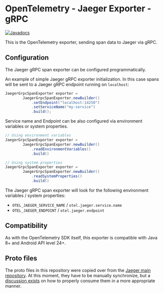 # OpenTelemetry - Jaeger Exporter - gRPC

[![Javadocs][javadoc-image]][javadoc-url]

This is the OpenTelemetry exporter, sending span data to Jaeger via gRPC. 

## Configuration

The Jaeger gRPC span exporter can be configured programmatically.

An example of simple Jaeger gRPC exporter initialization. In this case
spans will be sent to a Jaeger gRPC endpoint running on `localhost`:

```java
JaegerGrpcSpanExporter exporter =
        JaegerGrpcSpanExporter.newBuilder()
            .setEndpoint("localhost:14250")
            .setServiceName("my-service")
            .build();
```

Service name and Endpoint can be also configured via environment variables or system properties.

```java
// Using environment variables
JaegerGrpcSpanExporter exporter = 
        JaegerGrpcSpanExporter.newBuilder()
            .readEnvironmentVariables()
            .build()
```

```java
// Using system properties
JaegerGrpcSpanExporter exporter = 
        JaegerGrpcSpanExporter.newBuilder()
            .readSystemProperties()
            .build()
```

The Jaeger gRPC span exporter will look for the following environment variables / system properties:
* `OTEL_JAEGER_SERVICE_NAME` / `otel.jaeger.service.name`
* `OTEL_JAEGER_ENDPOINT` / `otel.jaeger.endpoint`

## Compatibility

As with the OpenTelemetry SDK itself, this exporter is compatible with Java 8+ and Android API level 24+.

## Proto files

The proto files in this repository were copied over from the [Jaeger main repository][proto-origin]. At this moment, they have to be manually synchronize, but a [discussion exists][proto-discussion] on how to properly consume them in a more appropriate manner.

[proto-origin]: https://github.com/jaegertracing/jaeger/tree/5b8c1f40f932897b9322bf3f110d830536ae4c71/model/proto
[proto-discussion]: https://github.com/open-telemetry/opentelemetry-java/issues/235
[javadoc-image]: https://www.javadoc.io/badge/io.opentelemetry/opentelemetry-exporters-jaeger.svg
[javadoc-url]: https://www.javadoc.io/doc/io.opentelemetry/opentelemetry-exporters-jaeger
